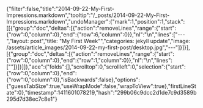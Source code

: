 {"filter":false,"title":"2014-09-22-My-First-Impressions.markdown","tooltip":"/_posts/2014-09-22-My-First-Impressions.markdown","undoManager":{"mark":1,"position":1,"stack":[[{"group":"doc","deltas":[{"action":"removeLines","range":{"start":{"row":0,"column":0},"end":{"row":6,"column":0}},"nl":"\n","lines":["---","layout: post","title:  \"My First Week\"","categories: jekyll update","image: /assets/article_images/2014-09-22-my-first-post/desktop.jpg","---"]}]}],[{"group":"doc","deltas":[{"action":"removeLines","range":{"start":{"row":0,"column":0},"end":{"row":1,"column":0}},"nl":"\n","lines":[""]}]}]]},"ace":{"folds":[],"scrolltop":0,"scrollleft":0,"selection":{"start":{"row":0,"column":0},"end":{"row":0,"column":0},"isBackwards":false},"options":{"guessTabSize":true,"useWrapMode":false,"wrapToView":true},"firstLineState":0},"timestamp":1411601078219,"hash":"299b06c9dcc2d1de7c9d3589b295d7d38ec7c8e1"}